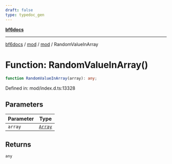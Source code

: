 ```yaml
---
draft: false
type: typedoc_gen
---
```


[**bf6docs**](../../../_index.md)

***

[bf6docs](../../../_index.md) / [mod](../../_index.md) / [mod](../_index.md) / RandomValueInArray

# Function: RandomValueInArray()

```ts
function RandomValueInArray(array): any;
```

Defined in: mod/index.d.ts:13328

## Parameters

| Parameter | Type |
| ------ | ------ |
| `array` | [`Array`](../Array/_index.md) |

## Returns

`any`
